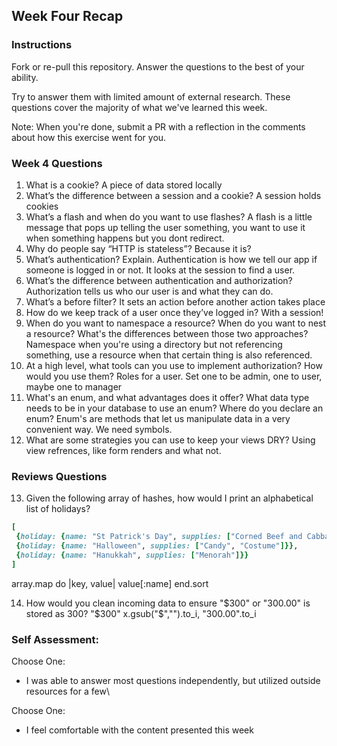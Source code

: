 ## Week Four Recap

### Instructions
Fork or re-pull this repository. Answer the questions to the best of your ability.

Try to answer them with limited amount of external research. These questions cover the majority of what we've learned this week.

Note: When you're done, submit a PR with a reflection in the comments about how this exercise went for you.

### Week 4 Questions

1. What is a cookie?
A piece of data stored locally
2. What’s the difference between a session and a cookie?
A session holds cookies
3. What’s a flash and when do you want to use flashes?
A flash is a little message that pops up telling the user something, you want to use it when something happens but you dont redirect.
4. Why do people say “HTTP is stateless”?
Because it is?
5. What’s authentication? Explain.
Authentication is how we tell our app if someone is logged in or not.
It looks at the session to find a user.
6. What’s the difference between authentication and authorization?
Authorization tells us who our user is and what they can do.
7. What’s a before filter?
It sets an action before another action takes place
8. How do we keep track of a user once they’ve logged in?
With a session!
9. When do you want to namespace a resource? When do you want to nest a resource? What's the differences between those two approaches?
Namespace when you're using a directory but not referencing something, use a resource when that certain thing is also referenced.
10. At a high level, what tools can you use to implement authorization? How would you use them?
Roles for a user. Set one to be admin, one to user, maybe one to manager
11. What's an enum, and what advantages does it offer? What data type needs to be in your database to use an enum? Where do you declare an enum?
Enum's are methods that let us manipulate data in a very convenient way. We need symbols.
12. What are some strategies you can use to keep your views DRY?
 Using view refrences, like form renders and what not.


### Reviews Questions 
13. Given the following array of hashes, how would I print an alphabetical list of holidays?
```ruby
[
 {holiday: {name: "St Patrick's Day", supplies: ["Corned Beef and Cabbage"]}},
 {holiday: {name: "Halloween", supplies: ["Candy", "Costume"]}},
 {holiday: {name: "Hanukkah", supplies: ["Menorah"]}}
]
```  
array.map do |key, value|
 value[:name]
end.sort

14. How would you clean incoming data to ensure "$300" or "300.00" is stored as 300? 
  "$300" x.gsub("$","").to_i,  "300.00".to_i


### Self Assessment:
Choose One:
* I was able to answer most questions independently, but utilized outside resources for a few\

Choose One:
* I feel comfortable with the content presented this week
